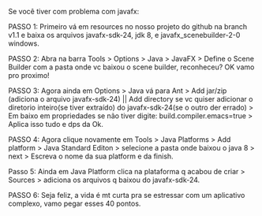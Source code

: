 Se você tiver com problema com javafx:

PASSO 1:
Primeiro vá em resources no nosso projeto do github na branch v1.1 e baixa os arquivos javafx-sdk-24, jdk 8, e javafx_scenebuilder-2-0 windows.

PASSO 2:
Abra na barra Tools > Options > Java > JavaFX > Define o Scene Builder com a pasta onde vc baixou o scene builder, reconheceu? OK vamo pro proximo!

PASSO 3:
Agora ainda em Options > Java vá para Ant >  Add jar/zip (adiciona o arquivo javafx-sdk-24) || Add directory se vc quiser adicionar o diretorio inteiro(se tiver extraído) do javafx-sdk-24(se o outro der errado) > Em baixo em propriedades se não tiver digite: build.compiler.emacs=true > Aplica isso tudo e dps da Ok.

PASSO 4:
Agora clique novamente em Tools > Java Platforms > Add platform > Java Standard Editon > selecione a pasta onde baixou o java 8 > next > Escreva o nome da sua platform e da finish.

Passo 5:
Ainda em Java Platform clica na plataforma q acabou de criar > Sources > adiciona os arquivos q baixou do javafx-sdk-24.

PASSO 6:
Seja feliz, a vida é mt curta pra se estressar com um aplicativo complexo, vamo pegar esses 40 pontos.
